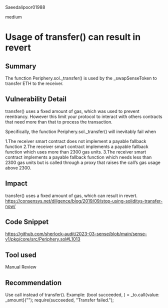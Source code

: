 Saeedalipoor01988

medium

# Usage of transfer() can result in revert

## Summary
The function Periphery.sol._transfer() is used by the _swapSenseToken to transfer ETH to the receiver.

## Vulnerability Detail
transfer() uses a fixed amount of gas, which was used to prevent reentrancy. However this limit your protocol to interact with others contracts that need more than that to process the transaction.

Specifically, the function Periphery.sol._transfer() will inevitably fail when 

1.The receiver smart contract does not implement a payable fallback function
2.The receiver smart contract implements a payable fallback function which uses more than 2300 gas units.
3.The receiver smart contract implements a payable fallback function which needs less than 2300 gas units but is called through a proxy that raises the call’s gas usage above 2300.

## Impact
transfer() uses a fixed amount of gas, which can result in revert. https://consensys.net/diligence/blog/2019/09/stop-using-soliditys-transfer-now/

## Code Snippet
https://github.com/sherlock-audit/2023-03-sense/blob/main/sense-v1/pkg/core/src/Periphery.sol#L1013

## Tool used
Manual Review

## Recommendation
Use call instead of transfer(). Example: (bool succeeded, ) = _to.call{value: _amount}(""); require(succeeded, "Transfer failed.");